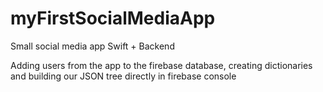 # myFirstSocialMediaApp
Small social media app Swift + Backend

Adding users from the app to the firebase database, creating dictionaries and building our JSON tree directly in firebase console
